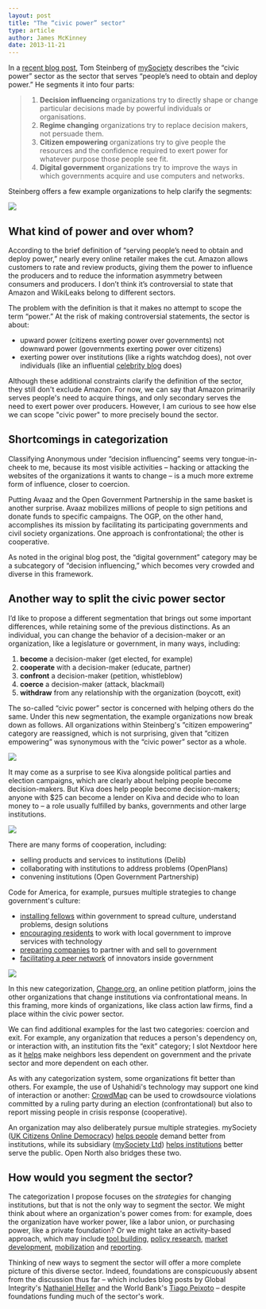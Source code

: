 ```yaml
---
layout: post
title: "The “civic power” sector"
type: article
author: James McKinney
date: 2013-11-21
---
```

In a [recent blog post](http://www.mysociety.org/2013/08/05/what-should-we-do-about-the-naming-deficitsurplus-part-2/), Tom Steinberg of [mySociety](http://mysociety.org/) describes the “civic power” sector as the sector that serves “people’s need to obtain and deploy power.” He segments it into four parts:

>1. **Decision influencing** organizations try to directly shape or change particular decisions made by powerful individuals or organisations.
>1. **Regime changing** organizations try to replace decision makers, not persuade them.
>1. **Citizen empowering** organizations try to give people the resources and the confidence required to exert power for whatever purpose those people see fit.
>1. **Digital government** organizations try to improve the ways in which governments acquire and use computers and networks.

Steinberg offers a few example organizations to help clarify the segments:

![](/img/blog/2013-11-14-civic-power-original.png)

## What kind of power and over whom?

According to the brief definition of “serving people’s need to obtain and deploy power,” nearly every online retailer makes the cut. Amazon allows customers to rate and review products, giving them the power to influence the producers and to reduce the information asymmetry between consumers and producers. I don’t think it’s controversial to state that Amazon and WikiLeaks belong to different sectors.

The problem with the definition is that it makes no attempt to scope the term “power.” At the risk of making controversial statements, the sector is about:

* upward power (citizens exerting power over governments) not downward power (governments exerting power over citizens)
* exerting power over institutions (like a rights watchdog does), not over individuals (like an influential [celebrity blog](http://perezhilton.com/) does)

Although these additional constraints clarify the definition of the sector, they still don't exclude Amazon. For now, we can say that Amazon primarily serves people's need to acquire things, and only secondary serves the need to exert power over producers. However, I am curious to see how else we can scope "civic power" to more precisely bound the sector.

## Shortcomings in categorization

Classifying Anonymous under “decision influencing” seems very tongue-in-cheek to me, because its most visible activities – hacking or attacking the websites of the organizations it wants to change – is a much more extreme form of influence, closer to coercion.

Putting Avaaz and the Open Government Partnership in the same basket is another surprise. Avaaz mobilizes millions of people to sign petitions and donate funds to specific campaigns. The OGP, on the other hand, accomplishes its mission by facilitating its participating governments and civil society organizations. One approach is confrontational; the other is cooperative.

As noted in the original blog post, the “digital government” category may be a subcategory of “decision influencing,” which becomes very crowded and diverse in this framework.

## Another way to split the civic power sector

I’d like to propose a different segmentation that brings out some important differences, while retaining some of the previous distinctions. As an individual, you can change the behavior of a decision-maker or an organization, like a legislature or government, in many ways, including:

1. **become** a decision-maker (get elected, for example)
1. **cooperate** with a decision-maker (educate, partner)
1. **confront** a decision-maker (petition, whistleblow)
1. **coerce** a decision-maker (attack, blackmail)
1. **withdraw** from any relationship with the organization (boycott, exit)

The so-called “civic power” sector is concerned with helping others do the same. Under this new segmentation, the example organizations now break down as follows. All organizations within Steinberg's ”citizen empowering” category are reassigned, which is not surprising, given that ”citizen empowering” was synonymous with the “civic power” sector as a whole.

![](/img/blog/2013-11-14-civic-power-become.jpg)

It may come as a surprise to see Kiva alongside political parties and election campaigns, which are clearly about helping people become decision-makers. But Kiva does help people become decision-makers; anyone with $25 can become a lender on Kiva and decide who to loan money to – a role usually fulfilled by banks, governments and other large institutions.

![](/img/blog/2013-11-14-civic-power-cooperate.jpg)

There are many forms of cooperation, including:

* selling products and services to institutions (Delib)
* collaborating with institutions to address problems (OpenPlans)
* convening institutions (Open Government Partnership)

Code for America, for example, pursues multiple strategies to change government's culture:

* [installing fellows](http://www.codeforamerica.org/fellows/) within government to spread culture, understand problems, design solutions
* [encouraging residents](http://brigade.codeforamerica.org/) to work with local government to improve services with technology
* [preparing companies](http://www.codeforamerica.org/startups/) to partner with and sell to government
* [facilitating a peer network](http://peernetwork.in/) of innovators inside government

![](/img/blog/2013-11-14-civic-power-confront.jpg)

In this new categorization, [Change.org](http://change.org/), an online petition platform, joins the other organizations that change institutions via confrontational means. In this framing, more kinds of organizations, like class action law firms, find a place within the civic power sector.

We can find additional examples for the last two categories: coercion and exit. For example, any organization that reduces a person's dependency on, or interaction with, an institution fits the “exit” category; I slot Nextdoor here as it [helps](https://nextdoor.com/manifesto/) make neighbors less dependent on government and the private sector and more dependent on each other.

As with any categorization system, some organizations fit better than others. For example, the use of Ushahidi's technology may support one kind of interaction or another: [CrowdMap](https://crowdmap.com/) can be used to crowdsource violations committed by a ruling party during an election (confrontational) but also to report missing people in crisis response (cooperative).

An organization may also deliberately pursue multiple strategies. mySociety ([UK Citizens Online Democracy](http://opencorporates.com/companies/gb/03277032)) [helps people](http://www.mysociety.org/stream/uk/) demand better from institutions, while its subsidiary ([mySociety Ltd](http://opencorporates.com/companies/gb/05798215)) [helps institutions](http://www.mysociety.org/stream/services/) better serve the public. Open North also bridges these two.

## How would you segment the sector?

The categorization I propose focuses on the *strategies* for changing institutions, but that is not the only way to segment the sector. We might think about where an organization's power comes from: for example, does the organization have worker power, like a labor union, or purchasing power, like a private foundation? Or we might take an activity-based approach, which may include [tool building](http://www.participatorypolitics.org/), [policy research](http://www.policyalternatives.ca/), [market development](http://opendatainstitute.org/), [mobilization](http://busproject.org/) and [reporting](http://reporting.sunlightfoundation.com/).

Thinking of new ways to segment the sector will offer a more complete picture of this diverse sector. Indeed, foundations are conspicuously absent from the discussion thus far – which includes blog posts by Global Integrity's [Nathaniel Heller](https://www.globalintegrity.org/posts/what-should-call-open-government/) and the World Bank's [Tiago Peixoto](http://democracyspot.net/2013/06/17/open-government-feedback-loops-and-semantic-extravaganza/)  – despite foundations funding much of the sector's work.
